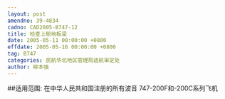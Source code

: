 ```yaml
---
layout: post
amendno: 39-4834
cadno: CAD2005-B747-12
title: 检查上舱地板梁
date: 2005-05-11 00:00:00 +0800
effdate: 2005-05-16 00:00:00 +0800
tag: B747
categories: 民航华北地区管理局适航审定处
author: 柳本强
---
```


##适用范围:
在中华人民共和国注册的所有波音 747-200F和-200C系列飞机

